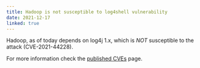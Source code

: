 ```yaml
---
title: Hadoop is not susceptible to log4shell vulnerability
date: 2021-12-17
linked: true
---
```

<!---
  Licensed under the Apache License, Version 2.0 (the "License");
  you may not use this file except in compliance with the License.
  You may obtain a copy of the License at

   http://www.apache.org/licenses/LICENSE-2.0

  Unless required by applicable law or agreed to in writing, software
  distributed under the License is distributed on an "AS IS" BASIS,
  WITHOUT WARRANTIES OR CONDITIONS OF ANY KIND, either express or implied.
  See the License for the specific language governing permissions and
  limitations under the License. See accompanying LICENSE file.
-->

Hadoop, as of today depends on log4j 1.x, which is *NOT* susceptible to the attack (CVE-2021-44228).

For more information check the [published CVEs](https://hadoop.apache.org/cve_list.html) page.
